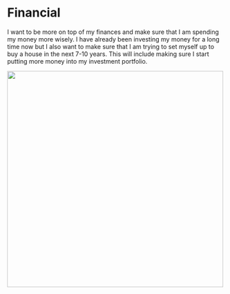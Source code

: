 # Financial 
I want to be more on top of my finances and make sure that I am spending my money more wisely. I have already been investing my money for a long time now but I also want to make sure that I am trying to set myself up to buy a house in the next 7-10 years. This will include making sure I start putting more money into my investment portfolio. 

<img src ="https://images.squarespace-cdn.com/content/v1/5649c249e4b06239cc4d5c89/1586493295257-3L201M8AA1QKFS76LINQ/business_finances_1535045466.jpg" height= "500x" />